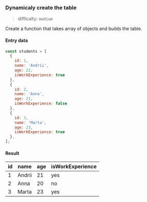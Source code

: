 ### Dynamicaly create the table

> difficalty: `medium`

Create a function that takes array of objects and builds the table.

#### Entry data

```javascript
const students = [
  {
    id: 1,
    name: 'Andrii',
    age: 22,
    isWorkExperience: true
  },
  {
    id: 2,
    name: 'Anna',
    age: 21,
    isWorkExperience: false
  },
  {
    id: 3,
    name: 'Marta',
    age: 23,
    isWorkExperience: true
  },
];
```

#### Result

|id|name|age|isWorkExperience|
|---|---|---|---|
|1|Andrii|21|yes|
|2|Anna|20|no|
|3|Marta|23|yes|


